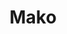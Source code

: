 ---
layout: place
title: "Mako"
permalink: /illinois/chicago/mako.html
stateAbbr: IL
stateName: Illinois
cityName: Chicago
seo:
  name: "Mako"
  type: Restaurant
  links: http://www.makochicago.com/
description: "Elaborate, seasonal sushi presentations make up the multiple courses at this sleek, upscale eatery. Mako serves delicious sushi in Chicago, Illinois. Try fresh Japanese dishes for a great dining experience. Available for takeout, and dinner."
place_id: ChIJDdy6PActDogRtHVYT64x2sY
photos:
  - name: >-
      places/ChIJDdy6PActDogRtHVYT64x2sY/photos/AeeoHcKP2OghBDzhINQz7kNwi3Tjid6G2mDGf_F7dsti0Jho5mbb_wp5rp6JXaJUHiOBAlUEgNLtANkZtq3utonziRxnGrx7K_533vDBRSfo2azbFdt-cYYRraeraUCWvn0MQ0O74CRXkYYuS-EjV5jq4XaL7j0FhN7mRQByeeQ5EODGFdo2bkidkip4AExyOQDJnuGVUk0oKFxD5NxjhZTa8VpDM6BGBQqC-SeMUxAZm56UZbEGh_xOcmQCjs2njxdst_F77wV8Coicgowv9P3h1LhNf-aX2kzdn8QyRbK_xH9XgQ
    widthPx: 3500
    heightPx: 2333
    authorAttributions:
      - displayName: Mako
        uri: https://maps.google.com/maps/contrib/107022864432018636937
        photoUri: >-
          https://lh3.googleusercontent.com/a-/ALV-UjUhvORqZeNL4RPfHdZw6Xw-5XzuuXO9mXJAcQ6LKzTysMJhlDg=s100-p-k-no-mo
    flagContentUri: >-
      https://www.google.com/local/imagery/report/?cb_client=maps_api_places.places_api&image_key=!1e10!2sAF1QipMYt5cKoMIITYE_hmDRSzVUmZ1Lhh_Yoh4YYczA&hl=en-US
    googleMapsUri: >-
      https://www.google.com/maps/place//data=!3m4!1e2!3m2!1sAF1QipMYt5cKoMIITYE_hmDRSzVUmZ1Lhh_Yoh4YYczA!2e10!4m2!3m1!1s0x880e2d073cbadc0d:0xc6da31ae4f5875b4
  - name: >-
      places/ChIJDdy6PActDogRtHVYT64x2sY/photos/AeeoHcJFWhvXX3jqPSZ0vPEURY8S2YMY-mQs3Qel-Dlv03auxvlhOmEACXdIwBRFGekdpBhyL4_ovPbF9bEBtiqFXZSZ3yfRH68tP5n8PO5ABKgL3JZS5klzNac3LIBnRHNMUBEly2dBuY6nnu-CfF3lkskv94iXYwuHZMZDb8bEC19MzGfr-pW9jyGIl3ZSljpnZT0r9QyI80qgz8ARAUriCS_L1Dx_fP7n7dpRE9DoOBzJ_mnkLiEcA6ZNuxhKS7eQozgQG1zBjrgOSfv6T9jyeZspAYmGLNvL0V0OUh-YOZX4qQ
    widthPx: 2948
    heightPx: 3686
    authorAttributions:
      - displayName: Mako
        uri: https://maps.google.com/maps/contrib/107022864432018636937
        photoUri: >-
          https://lh3.googleusercontent.com/a-/ALV-UjUhvORqZeNL4RPfHdZw6Xw-5XzuuXO9mXJAcQ6LKzTysMJhlDg=s100-p-k-no-mo
    flagContentUri: >-
      https://www.google.com/local/imagery/report/?cb_client=maps_api_places.places_api&image_key=!1e10!2sAF1QipNa3gKOuiji8cwsfeyO87_Xtm-L0cJdAhvr05Js&hl=en-US
    googleMapsUri: >-
      https://www.google.com/maps/place//data=!3m4!1e2!3m2!1sAF1QipNa3gKOuiji8cwsfeyO87_Xtm-L0cJdAhvr05Js!2e10!4m2!3m1!1s0x880e2d073cbadc0d:0xc6da31ae4f5875b4
  - name: >-
      places/ChIJDdy6PActDogRtHVYT64x2sY/photos/AeeoHcLkTajS6DhAughoRMyynQcQQkdj6JToVQ_Nb6GPDzmqskaRedqmALGcLVA3vTfdoXCelOlnPfHXmbbeH5vyMnUjnIjnL5KVapLUl4XV9cdYyvEq8LcjYSB_6k4LLuytYYC4_e7nANM9rK8oDbMGyjPaCtXYk09eyNjIES9aLQgs4k8_8tLULAwKH34kUeSfDrkx-0p_g0i6xQJkjSNcrjknoTaDaJ6EyLOwzwxTZuAICl7bBJAOFKXcrxJPsBqTOBjO11fU1gYdwyfRtnAEMu-wrw8hJGNL4QzjDpeeFHZFkcfKkykabcKhIvpq_cSiWiqjyGFkljtw6hxrKgE3C0AB1GDZvgnjnrSDfCJcxaJJKDhqquFCooD2htADaWnQrxubygeKg8c_wO7uTT2zCMgPNy6oRr_g5OdnDH18qiHRpkkS
    widthPx: 4032
    heightPx: 3024
    authorAttributions:
      - displayName: Yini Sun
        uri: https://maps.google.com/maps/contrib/109028410619081277305
        photoUri: >-
          https://lh3.googleusercontent.com/a-/ALV-UjURBbZxYhIw3KXb_WpUkgdar1KC4Ww15MXmo8LicBt_co3AS82M=s100-p-k-no-mo
    flagContentUri: >-
      https://www.google.com/local/imagery/report/?cb_client=maps_api_places.places_api&image_key=!1e10!2sCIHM0ogKEICAgMDw-biOswE&hl=en-US
    googleMapsUri: >-
      https://www.google.com/maps/place//data=!3m4!1e2!3m2!1sCIHM0ogKEICAgMDw-biOswE!2e10!4m2!3m1!1s0x880e2d073cbadc0d:0xc6da31ae4f5875b4
  - name: >-
      places/ChIJDdy6PActDogRtHVYT64x2sY/photos/AeeoHcIJS7fF19xP00hVqSNlLm7G3jhCeKnFdyaPr6e6HqguvoD2sJbQN8vo0nai9K0CDwX73NbYOYBJaR3_TQFYWq7kOsJXPPC7mkzkJg_2O0gKxpXM9soqwgjUC2HzlkUxq1s_AhkmfZEEliYbVOSCoYVOiR8msRlLnWgS-ZUKr4w9gNw-DBhE264nTYI98tnv-3sz-SdYhOgt_F8pJPQwBaoecLlBLujG7raVmKuGwKNTGpvPMis-1MjTlwyO2brLxL7XLiQ42zTZvNPBBErPwViDNG2Nc1_SlfKKe2sZ_yx1mQ
    widthPx: 3500
    heightPx: 2426
    authorAttributions:
      - displayName: Mako
        uri: https://maps.google.com/maps/contrib/107022864432018636937
        photoUri: >-
          https://lh3.googleusercontent.com/a-/ALV-UjUhvORqZeNL4RPfHdZw6Xw-5XzuuXO9mXJAcQ6LKzTysMJhlDg=s100-p-k-no-mo
    flagContentUri: >-
      https://www.google.com/local/imagery/report/?cb_client=maps_api_places.places_api&image_key=!1e10!2sAF1QipOWWNJ92APD6c9yHGV55rzVpV0bXCuPhXzXbeHs&hl=en-US
    googleMapsUri: >-
      https://www.google.com/maps/place//data=!3m4!1e2!3m2!1sAF1QipOWWNJ92APD6c9yHGV55rzVpV0bXCuPhXzXbeHs!2e10!4m2!3m1!1s0x880e2d073cbadc0d:0xc6da31ae4f5875b4
  - name: >-
      places/ChIJDdy6PActDogRtHVYT64x2sY/photos/AeeoHcJdigzmDZO3PRIpXHgW2Ksw6SSUSAD41rK-m--dkNg2BRQtAgssYD2Sh2qKB4sh_aN_ssDfYN0SkG9yHlIpSjPUCZWYCOhWYOK3CgmeRMzT5Iv1jbF_9VBCAW3YOQPNCNzKJedbOBOEyvsOVEZsHL7gQbTRFnOi2CEP197j2Z-oTvQnUVx3ilFv2_FT2ncSdEzcFP2cEXeXcql6YPa5d65nDSce7X65dn_MT9unFiu2ZNa_zUm4YVT7CfRsWOfX4apPHzC46RxrYUXclrZxPazzsJ7YKTz201n9_B-erkQK8OYSxgOoWE89dQb7UaXSX3CC-e3-XQ-ir2YT3QQdatVSIUFlHsHvsix33pYkZ7x-yGiKNQxIK0TOp18OLvYB5IjJUsLy7zkFqrzx9m6SlZEHTuvw6VYdzMZl3p4LGB-WzWLe
    widthPx: 1605
    heightPx: 1172
    authorAttributions:
      - displayName: Kevin Chen
        uri: https://maps.google.com/maps/contrib/108376156918884008593
        photoUri: >-
          https://lh3.googleusercontent.com/a-/ALV-UjW-c1AR0yO6ZazMIY53pq4YbBwLXgfP_kN-Cs2stTov-StYInZEiQ=s100-p-k-no-mo
    flagContentUri: >-
      https://www.google.com/local/imagery/report/?cb_client=maps_api_places.places_api&image_key=!1e10!2sCIHM0ogKEICAgIDV4oCh4gE&hl=en-US
    googleMapsUri: >-
      https://www.google.com/maps/place//data=!3m4!1e2!3m2!1sCIHM0ogKEICAgIDV4oCh4gE!2e10!4m2!3m1!1s0x880e2d073cbadc0d:0xc6da31ae4f5875b4
  - name: >-
      places/ChIJDdy6PActDogRtHVYT64x2sY/photos/AeeoHcLjOhW6JHYiQyI3eUKtK6PEGTlH9nMY0c3w6cQ3epEu7OzdQ49S4wf2RIi0tmeB__rNcXAqRUpp9Cn8CgebKyrP6FXtV66nYUVWsmf-ORNldDwE58Ss-4sPsEmztqQif4uO0TX9_GhSQ2rBz7c6HdGJ9GJZ7xxZ5f9bXQ9FwexKzt2a-Pf4erxj_SO31f3qZxrLyr24EVX33XtV8gj4KUNePmiWglWnl0M4SyOAsFNuhRYWyqNU7XLPNsANqIb1oTJrJJQqoqCaBq929on7cHTad7BbIyLnbQfwuS_17bDnsfzuGCBdpL7Y3zozxOXI9XLZRF3kqepm0AaFEBvAwp6l-6KmLGkAnpeHrBYeT5r82yG1q7JVNi33kjyLYiisegjng_mZkIuxnsTVgiMI9srReBxV44esX6zfZPTjcMM
    widthPx: 4080
    heightPx: 3072
    authorAttributions:
      - displayName: Akash Saini
        uri: https://maps.google.com/maps/contrib/104791863191647066793
        photoUri: >-
          https://lh3.googleusercontent.com/a/ACg8ocKI-DaX5PeVHnK_7XrodEUVNUG4VAjyu_TSDpCl-XcyPW_W=s100-p-k-no-mo
    flagContentUri: >-
      https://www.google.com/local/imagery/report/?cb_client=maps_api_places.places_api&image_key=!1e10!2sCIHM0ogKEICAgICXuM67OQ&hl=en-US
    googleMapsUri: >-
      https://www.google.com/maps/place//data=!3m4!1e2!3m2!1sCIHM0ogKEICAgICXuM67OQ!2e10!4m2!3m1!1s0x880e2d073cbadc0d:0xc6da31ae4f5875b4
  - name: >-
      places/ChIJDdy6PActDogRtHVYT64x2sY/photos/AeeoHcLkNZqAbocRWqfygY-eo1NTUeEhe7V2afZGv8rNJJw3n1LQf-R84qngi1Zj7UMeVkC82-7oupnFB8bXf1_GSVXqvpJNJEpGANJmtY_s6UGJKvyUmsFwVegqwP9FQNVlCiLIL_7DF_JZ4jmJjuIkzFMDHIX67PDwFSDN2CFpS4u8QH9qQ3X7Yo5GSfkArj6tnQ5daa5XbLlL6nya44dR8tN8FkEFEekZbgXRTKDa5xo2srIOIKcgmPpR9rs_8lgTDertH-QwCFZTvLkQDt8HR1PbvviyYUkag58S9BqaBuU-QwgTdNuYBJqx2zbk4HNBviANbzJkoGZ-SL12ACMOSa-EQVTjPfw7J4nhn-b9sI5Tj-7Jq6yVAiQMJ-uOLyLot-SrnlHkj5TEx2H5gE9JvE7H9SQ5Zvhs6Ygm3RZ8CF9_Vio
    widthPx: 4752
    heightPx: 3168
    authorAttributions:
      - displayName: Tianyi Lu
        uri: https://maps.google.com/maps/contrib/104490528094992920927
        photoUri: >-
          https://lh3.googleusercontent.com/a-/ALV-UjWCqfqC8SoGX2U4m4l5m23ym5aM4tH5bnIDreUjD4H_iN6FRf-c=s100-p-k-no-mo
    flagContentUri: >-
      https://www.google.com/local/imagery/report/?cb_client=maps_api_places.places_api&image_key=!1e10!2sCIHM0ogKEICAgIC77raK4QE&hl=en-US
    googleMapsUri: >-
      https://www.google.com/maps/place//data=!3m4!1e2!3m2!1sCIHM0ogKEICAgIC77raK4QE!2e10!4m2!3m1!1s0x880e2d073cbadc0d:0xc6da31ae4f5875b4
  - name: >-
      places/ChIJDdy6PActDogRtHVYT64x2sY/photos/AeeoHcIKeB2P9ugMMSyfcT7ZZxV_8BIlYFRkISpqEgk9odkI9GYuFrlJ3xjQPavmErWLf8QkzxMo324xTdDaPAA1QmV2ao3zoSzidBOukBjFJadSg-mFcdDpkWScwtFikjelpAqOayqnudFBQ_5RsW3kZWE-b__YT8wN0PQQeBjCNBTy2X9QAZNW9lZjPdl6yJ5TiNOwJtj-vR-ZTZY3QUb1aeImPV-K4xDJSZ8BZVm78s6fI3MQy3LWhEm6RvObukIWH6yMQnCiXJMVCUG4q4r4xcu9T3c4HQw1XNh8x5UT79eqsdgoI0Ra9DtzNthEES0eglwqt37mDpP-PWJpyHXxVRk79e2R1eGrepGHdvyq80q3S0NkbmP73fQxH4YMqXNTpWQd9cLT3kUuT48OOu_ZlLr7Dwa3H4RV_82_8PFpulae6Q
    widthPx: 4800
    heightPx: 3600
    authorAttributions:
      - displayName: Peter Lillie
        uri: https://maps.google.com/maps/contrib/100259297973516260428
        photoUri: >-
          https://lh3.googleusercontent.com/a/ACg8ocKYE0TRIAbdtSf5dB_r3CP99VSEBY0LCOpy2Y-qMvXBz4fPu0PQ=s100-p-k-no-mo
    flagContentUri: >-
      https://www.google.com/local/imagery/report/?cb_client=maps_api_places.places_api&image_key=!1e10!2sCIHM0ogKEICAgIC_i_PYMg&hl=en-US
    googleMapsUri: >-
      https://www.google.com/maps/place//data=!3m4!1e2!3m2!1sCIHM0ogKEICAgIC_i_PYMg!2e10!4m2!3m1!1s0x880e2d073cbadc0d:0xc6da31ae4f5875b4
  - name: >-
      places/ChIJDdy6PActDogRtHVYT64x2sY/photos/AeeoHcIsQld8N-5hLyJQXeQhpRZuDKWDwjdAkF8v8w21oiR1TaVvKHjXe6WMCNukEaHBed-MbvpwrM-F5ydGKL5Xqo5bVf3JPYti9W8Rf2v7Sw-iCnBfa4wS1kHilz-AJrWuQbWL_OyO8XYfNSzA3dRsF4o9F4y2qnGJQSKsYrlzch12WKgTbOXliGn-byyKl3EeqxjdkfVG-qRFPqCZDVcz3lUxkS6GkGu6dNo-RYuBOStIk-Vco7UXJC6pDNksTsNIVb4157gWgI6muywn_fJfMmzknmGLNwHsopN_u0eyFSq7wYY_-zXZmpPWVe9FYZiK-GDgju16iOnUxRhGBrM_uV4gflMo0UrCX4o4PQ3aVP65avQcQl7cqms38-KAsFUFRXxkf7TCTw5c6uKAAFjPyQKUFt2Q39sex45DDP5mgX1Gcg
    widthPx: 4080
    heightPx: 3072
    authorAttributions:
      - displayName: Zachary Delaney
        uri: https://maps.google.com/maps/contrib/113344030508432688878
        photoUri: >-
          https://lh3.googleusercontent.com/a-/ALV-UjXABP-IL5nk2LvR0ZjOJmeJbMZQP67Wg9zXi-NcI0BBr2iL3lU=s100-p-k-no-mo
    flagContentUri: >-
      https://www.google.com/local/imagery/report/?cb_client=maps_api_places.places_api&image_key=!1e10!2sCIHM0ogKEICAgICH97C7GQ&hl=en-US
    googleMapsUri: >-
      https://www.google.com/maps/place//data=!3m4!1e2!3m2!1sCIHM0ogKEICAgICH97C7GQ!2e10!4m2!3m1!1s0x880e2d073cbadc0d:0xc6da31ae4f5875b4
  - name: >-
      places/ChIJDdy6PActDogRtHVYT64x2sY/photos/AeeoHcKTbapjOuUXvgphGwILHZ6TpYbOwtnbFHanLIAGgNPHUVstNqNGjk02-PlxGlpkRi1Z3Gl4_T5hYonNIMo9EXZqQ6v4BcEXytzQ4kRBf_4NfS8J_YL1x-rMRfvzWM4kpWQy73VSa7t-1nf7QKNOKFw4wHqECcvyjcscsJg8fKIOJOEPE6kjsrBc_HFIVLwNFrBCk6iGwor33EyW8jelHDJXFDMvdzJkDe9hhAVVN5k9i84NTp9su7QqMONjUdwQmS-C63ukHUW8_-95MEiNULbmLov-HTfzJTC5CN5XFo2T3jLFLDkE0axNAVbHO9CZEUGlHG_v6ZF9CWDoxxG5gdp-alO93iY65NMwIwU94b7uENeyq4zqBBoItxsEWOOXlb5nPFbrjx-FRAs8R_ud-NX_oRdyJ68q4IqWitaEEXiCot1h
    widthPx: 4032
    heightPx: 3024
    authorAttributions:
      - displayName: Kevin Britt
        uri: https://maps.google.com/maps/contrib/109688834113707039927
        photoUri: >-
          https://lh3.googleusercontent.com/a-/ALV-UjWdEDqdqOJyO4iJ2kpjgTWAzyxaeDE7o15sHfibHB3phtY9Qwn0=s100-p-k-no-mo
    flagContentUri: >-
      https://www.google.com/local/imagery/report/?cb_client=maps_api_places.places_api&image_key=!1e10!2sCIHM0ogKEICAgIDv7ZHF_gE&hl=en-US
    googleMapsUri: >-
      https://www.google.com/maps/place//data=!3m4!1e2!3m2!1sCIHM0ogKEICAgIDv7ZHF_gE!2e10!4m2!3m1!1s0x880e2d073cbadc0d:0xc6da31ae4f5875b4
address: 731 W Lake St, Chicago, IL 60661, USA
street: 731 W Lake St
city: Chicago
state: IL
zip: '60661'
country: USA
neighborhood: West Loop
latitude: '41.885548'
longitude: '-87.646933'
accessibility_options:
  wheelchairAccessibleParking: false
  wheelchairAccessibleEntrance: true
  wheelchairAccessibleRestroom: true
  wheelchairAccessibleSeating: true
business_status: OPERATIONAL
name: Mako
google_maps_links:
  directionsUri: >-
    https://www.google.com/maps/dir//''/data=!4m7!4m6!1m1!4e2!1m2!1m1!1s0x880e2d073cbadc0d:0xc6da31ae4f5875b4!3e0
  placeUri: https://maps.google.com/?cid=14328819789157922228
  writeAReviewUri: >-
    https://www.google.com/maps/place//data=!4m3!3m2!1s0x880e2d073cbadc0d:0xc6da31ae4f5875b4!12e1
  reviewsUri: >-
    https://www.google.com/maps/place//data=!4m4!3m3!1s0x880e2d073cbadc0d:0xc6da31ae4f5875b4!9m1!1b1
  photosUri: >-
    https://www.google.com/maps/place//data=!4m3!3m2!1s0x880e2d073cbadc0d:0xc6da31ae4f5875b4!10e5
primary_type: Sushi Restaurant
opening_hours:
  regular: null
  current: null
secondary_opening_hours:
  regular:
    weekdayDescriptions: null
    type: null
  current:
    weekdayDescriptions: null
    type: null
phone: (312) 988-0687
price_level: PRICE_LEVEL_VERY_EXPENSIVE
price_range: $100 &ndash; & up
rating: '4.5'
rating_count: 301
website: http://www.makochicago.com/
reviews:
  - name: >-
      places/ChIJDdy6PActDogRtHVYT64x2sY/reviews/ChdDSUhNMG9nS0VJQ0FnSURQcTlfUjdBRRAB
    relativePublishTimeDescription: 4 months ago
    rating: 4
    text:
      text: >-
        Beauty in humble simplicity.


        The entrance door can be cumbersome especially if the strong winds are
        blowing. We were greeted inside and the gentleman kindly took our coats.
        He verified our reservations and remembered that it was to celebrate my
        wife's birthday. He led us to our reserved seats at the sushi bar and
        less than 5 minutes later we had another gentleman come by with the
        wine/cocktail menu.


        There were 2 sushi chefs at the counter and each was in charge of 4
        people that night. Each delectable course is explained where it is from,
        what is on it, recommend way of eating it and is served timely after the
        other as to enjoy their unique qualities. There is ample time to make
        small talk between each course so you don't feel rushed.


        The majority of pieces felt well crafted, and some were a bit
        overwhelming to the point it masked the adjuncts overpowered the flavor
        of the fish. It took away the focus from the fish and made the fish seem
        more like it was to enhance the flavor of i.e. ginger/scallion. The
        seared wagyu, super fatty tuna+uni, and seared super fatty tuna with a
        hint of salt were absolutely divine. The various sashimi+smoked tuna
        dish had a beautiful presentation. The least amazing for us was the
        tamago dish. It felt out of place and was uninspiring. It was as if they
        added it to the menu to increase the count of dishes they offer for
        their price. If they added it in as and off the menu surprise I wouldn't
        be complaining.


        Overall it was a great experience. For my wife's birthday they gave her
        a menu with a little writing from everyone on the staff to take home
        which was a bit cute. I feel that they could have given her something
        else considering the price and the Michelin star. Unfortunately we
        didn't have plans to keep it as a memento so we left it. I felt as if
        the server staff was a bit more conversational and welcoming that the
        sushi chefs prepping in front of us at the counter. We would of course
        be asked if we are enjoying everything but not much more than that.
        Maybe it's just me but an omakase is more than just the food. It's about
        the whole experience, interaction, intimacy and connection to the people
        and the food.


        Paid street parking/lot in the area, no valet, recommend reservations,
        gratuity already included in the check, free coat check, handicap
        accessible, no pets.
      languageCode: en
    originalText:
      text: >-
        Beauty in humble simplicity.


        The entrance door can be cumbersome especially if the strong winds are
        blowing. We were greeted inside and the gentleman kindly took our coats.
        He verified our reservations and remembered that it was to celebrate my
        wife's birthday. He led us to our reserved seats at the sushi bar and
        less than 5 minutes later we had another gentleman come by with the
        wine/cocktail menu.


        There were 2 sushi chefs at the counter and each was in charge of 4
        people that night. Each delectable course is explained where it is from,
        what is on it, recommend way of eating it and is served timely after the
        other as to enjoy their unique qualities. There is ample time to make
        small talk between each course so you don't feel rushed.


        The majority of pieces felt well crafted, and some were a bit
        overwhelming to the point it masked the adjuncts overpowered the flavor
        of the fish. It took away the focus from the fish and made the fish seem
        more like it was to enhance the flavor of i.e. ginger/scallion. The
        seared wagyu, super fatty tuna+uni, and seared super fatty tuna with a
        hint of salt were absolutely divine. The various sashimi+smoked tuna
        dish had a beautiful presentation. The least amazing for us was the
        tamago dish. It felt out of place and was uninspiring. It was as if they
        added it to the menu to increase the count of dishes they offer for
        their price. If they added it in as and off the menu surprise I wouldn't
        be complaining.


        Overall it was a great experience. For my wife's birthday they gave her
        a menu with a little writing from everyone on the staff to take home
        which was a bit cute. I feel that they could have given her something
        else considering the price and the Michelin star. Unfortunately we
        didn't have plans to keep it as a memento so we left it. I felt as if
        the server staff was a bit more conversational and welcoming that the
        sushi chefs prepping in front of us at the counter. We would of course
        be asked if we are enjoying everything but not much more than that.
        Maybe it's just me but an omakase is more than just the food. It's about
        the whole experience, interaction, intimacy and connection to the people
        and the food.


        Paid street parking/lot in the area, no valet, recommend reservations,
        gratuity already included in the check, free coat check, handicap
        accessible, no pets.
      languageCode: en
    authorAttribution:
      displayName: Brian Triplitt
      uri: https://www.google.com/maps/contrib/108456141119602471125/reviews
      photoUri: >-
        https://lh3.googleusercontent.com/a-/ALV-UjUSC1rM2dVPF5s9zJM5L5rJ3cMz0KJC7HO6kJYW9l5m_9oxukgO=s128-c0x00000000-cc-rp-mo-ba5
    publishTime: '2024-12-05T17:39:29.406172Z'
    flagContentUri: >-
      https://www.google.com/local/review/rap/report?postId=ChdDSUhNMG9nS0VJQ0FnSURQcTlfUjdBRRAB&d=17924085&t=1
    googleMapsUri: >-
      https://www.google.com/maps/reviews/data=!4m6!14m5!1m4!2m3!1sChdDSUhNMG9nS0VJQ0FnSURQcTlfUjdBRRAB!2m1!1s0x880e2d073cbadc0d:0xc6da31ae4f5875b4
  - name: >-
      places/ChIJDdy6PActDogRtHVYT64x2sY/reviews/ChdDSUhNMG9nS0VJQ0FnTUN3bDdxX3lRRRAB
    relativePublishTimeDescription: 3 weeks ago
    rating: 5
    text:
      text: >-
        Hidden gem nestled in the west loop.  About 15 seats at the counter and
        a few small tables.  We sat at the counter.  Every bite was delicious
        and unique.  Pricy but worth it for a special occasion.
      languageCode: en
    originalText:
      text: >-
        Hidden gem nestled in the west loop.  About 15 seats at the counter and
        a few small tables.  We sat at the counter.  Every bite was delicious
        and unique.  Pricy but worth it for a special occasion.
      languageCode: en
    authorAttribution:
      displayName: Gregory Klein
      uri: https://www.google.com/maps/contrib/115054818125919892994/reviews
      photoUri: >-
        https://lh3.googleusercontent.com/a-/ALV-UjXx5EcEHcAFoK2rtJO-1vKbxeAlvbox6sDBDnu4sydh3bFAVJw=s128-c0x00000000-cc-rp-mo-ba2
    publishTime: '2025-03-21T19:26:07.561979Z'
    flagContentUri: >-
      https://www.google.com/local/review/rap/report?postId=ChdDSUhNMG9nS0VJQ0FnTUN3bDdxX3lRRRAB&d=17924085&t=1
    googleMapsUri: >-
      https://www.google.com/maps/reviews/data=!4m6!14m5!1m4!2m3!1sChdDSUhNMG9nS0VJQ0FnTUN3bDdxX3lRRRAB!2m1!1s0x880e2d073cbadc0d:0xc6da31ae4f5875b4
  - name: >-
      places/ChIJDdy6PActDogRtHVYT64x2sY/reviews/ChdDSUhNMG9nS0VJQ0FnSUR2N1pIRm5nRRAB
    relativePublishTimeDescription: 3 months ago
    rating: 5
    text:
      text: >-
        We were extremely excited to try out Chef Park’s Michelin starred
        omakase experience in west loop after falling in love with Juno. The
        tasting menu flew by for as many courses as it was but we were a bit
        disappointed with the service. Chef Park was  engaging and personable
        through the meal and the intimate setting of the restaurant makes this a
        natural choice for a special occasion/date.
      languageCode: en
    originalText:
      text: >-
        We were extremely excited to try out Chef Park’s Michelin starred
        omakase experience in west loop after falling in love with Juno. The
        tasting menu flew by for as many courses as it was but we were a bit
        disappointed with the service. Chef Park was  engaging and personable
        through the meal and the intimate setting of the restaurant makes this a
        natural choice for a special occasion/date.
      languageCode: en
    authorAttribution:
      displayName: Kevin Britt
      uri: https://www.google.com/maps/contrib/109688834113707039927/reviews
      photoUri: >-
        https://lh3.googleusercontent.com/a-/ALV-UjWdEDqdqOJyO4iJ2kpjgTWAzyxaeDE7o15sHfibHB3phtY9Qwn0=s128-c0x00000000-cc-rp-mo-ba4
    publishTime: '2024-12-23T02:27:56.459522Z'
    flagContentUri: >-
      https://www.google.com/local/review/rap/report?postId=ChdDSUhNMG9nS0VJQ0FnSUR2N1pIRm5nRRAB&d=17924085&t=1
    googleMapsUri: >-
      https://www.google.com/maps/reviews/data=!4m6!14m5!1m4!2m3!1sChdDSUhNMG9nS0VJQ0FnSUR2N1pIRm5nRRAB!2m1!1s0x880e2d073cbadc0d:0xc6da31ae4f5875b4
  - name: >-
      places/ChIJDdy6PActDogRtHVYT64x2sY/reviews/ChZDSUhNMG9nS0VJQ0FnSUNfaV9QWVJBEAE
    relativePublishTimeDescription: 2 months ago
    rating: 5
    text:
      text: >-
        Wow!  This place was incredible!  The food, service, atmosphere were
        very special.  I’ve always wanted to go to a place like this after
        seeing the documentary “I Dream of Jiro”, years ago.  So glad I went.
      languageCode: en
    originalText:
      text: >-
        Wow!  This place was incredible!  The food, service, atmosphere were
        very special.  I’ve always wanted to go to a place like this after
        seeing the documentary “I Dream of Jiro”, years ago.  So glad I went.
      languageCode: en
    authorAttribution:
      displayName: Peter Lillie
      uri: https://www.google.com/maps/contrib/100259297973516260428/reviews
      photoUri: >-
        https://lh3.googleusercontent.com/a/ACg8ocKYE0TRIAbdtSf5dB_r3CP99VSEBY0LCOpy2Y-qMvXBz4fPu0PQ=s128-c0x00000000-cc-rp-mo-ba4
    publishTime: '2025-01-19T00:45:50.355273Z'
    flagContentUri: >-
      https://www.google.com/local/review/rap/report?postId=ChZDSUhNMG9nS0VJQ0FnSUNfaV9QWVJBEAE&d=17924085&t=1
    googleMapsUri: >-
      https://www.google.com/maps/reviews/data=!4m6!14m5!1m4!2m3!1sChZDSUhNMG9nS0VJQ0FnSUNfaV9QWVJBEAE!2m1!1s0x880e2d073cbadc0d:0xc6da31ae4f5875b4
  - name: >-
      places/ChIJDdy6PActDogRtHVYT64x2sY/reviews/ChZDSUhNMG9nS0VJQ0FnSUQ5djhYZlBBEAE
    relativePublishTimeDescription: 2 months ago
    rating: 2
    text:
      text: >-
        We went here the weekend after 2/14. The food was amazing, esp the lamb,
        uni, raw shrimp, and soup courses. However, I found the pricing to be
        deceptive/scammy and it wasn’t enough food. Firstly, on tock the tasting
        menu was listed as $185 when we booked, but when the bill came it was
        suddenly $215pp (they probably didn’t update it at the time, but they
        should’ve). Most importantly, the chef offered a salmon piece with king
        oyster mushrooms in the middle of the meal and asked if everyone would
        like to “try it” as if it was a complimentary piece. Everyone in the
        room said enthusiastically, sure why not, and accepted the extra piece.
        I believe others assumed it was a complimentary piece as well. I didn’t
        think it was not complimentary esp given it wasn’t a special or
        memorable piece at all. Then when the bill came it was an extra $60
        basically, $26 per piece. We felt like we were baited. There are many
        ways to convey this course wasn’t complimentary. The most obvious way
        would have been for the server, to offer the special item on the menu,
        not just the chef casually asking if we wanted to “try” a piece. Being a
        fine dining establishment, they should have known to convey this better.
        With the bill being with all these unexpected curveballs, the $350 pp
        total felt not worth it for just one Michelin star. I also was only semi
        full at the end of the meal (I’m less than 110lbs…) as the nigiris were
        small. Side note was that it was really cold inside for some reason, the
        other guests around and I were freezing and had to ask them to turn up
        the space heaters. TLDR: great tasting food, gorgeous interior, but
        deceptive pricing, left semi full
      languageCode: en
    originalText:
      text: >-
        We went here the weekend after 2/14. The food was amazing, esp the lamb,
        uni, raw shrimp, and soup courses. However, I found the pricing to be
        deceptive/scammy and it wasn’t enough food. Firstly, on tock the tasting
        menu was listed as $185 when we booked, but when the bill came it was
        suddenly $215pp (they probably didn’t update it at the time, but they
        should’ve). Most importantly, the chef offered a salmon piece with king
        oyster mushrooms in the middle of the meal and asked if everyone would
        like to “try it” as if it was a complimentary piece. Everyone in the
        room said enthusiastically, sure why not, and accepted the extra piece.
        I believe others assumed it was a complimentary piece as well. I didn’t
        think it was not complimentary esp given it wasn’t a special or
        memorable piece at all. Then when the bill came it was an extra $60
        basically, $26 per piece. We felt like we were baited. There are many
        ways to convey this course wasn’t complimentary. The most obvious way
        would have been for the server, to offer the special item on the menu,
        not just the chef casually asking if we wanted to “try” a piece. Being a
        fine dining establishment, they should have known to convey this better.
        With the bill being with all these unexpected curveballs, the $350 pp
        total felt not worth it for just one Michelin star. I also was only semi
        full at the end of the meal (I’m less than 110lbs…) as the nigiris were
        small. Side note was that it was really cold inside for some reason, the
        other guests around and I were freezing and had to ask them to turn up
        the space heaters. TLDR: great tasting food, gorgeous interior, but
        deceptive pricing, left semi full
      languageCode: en
    authorAttribution:
      displayName: Amelia
      uri: https://www.google.com/maps/contrib/102230674077477860726/reviews
      photoUri: >-
        https://lh3.googleusercontent.com/a-/ALV-UjX-3UzRqwaIxibJy3C7IF6lwgG6H-iX7rpepPFCDPoloRZTV0o5Cw=s128-c0x00000000-cc-rp-mo-ba3
    publishTime: '2025-01-20T06:29:59.591049Z'
    flagContentUri: >-
      https://www.google.com/local/review/rap/report?postId=ChZDSUhNMG9nS0VJQ0FnSUQ5djhYZlBBEAE&d=17924085&t=1
    googleMapsUri: >-
      https://www.google.com/maps/reviews/data=!4m6!14m5!1m4!2m3!1sChZDSUhNMG9nS0VJQ0FnSUQ5djhYZlBBEAE!2m1!1s0x880e2d073cbadc0d:0xc6da31ae4f5875b4
parking_options:
  paidParkingLot: true
  paidStreetParking: true
payment_options:
  acceptsCreditCards: true
  acceptsDebitCards: true
  acceptsCashOnly: false
allow_dogs: null
curbside_pickup: null
delivery: false
dine_in: true
good_for_children: false
good_for_groups: null
good_for_sports: false
live_music: false
menu_for_children: false
outdoor_seating: false
reservable: true
restroom: true
serves_beer: true
serves_breakfast: false
serves_brunch: null
serves_cocktails: true
serves_coffee: false
serves_dinner: true
serves_dessert: true
serves_lunch: null
serves_vegetarian_food: false
serves_wine: true
takeout: true
summary: >-
  Elaborate, seasonal sushi presentations make up the multiple courses at this
  sleek, upscale eatery.

---